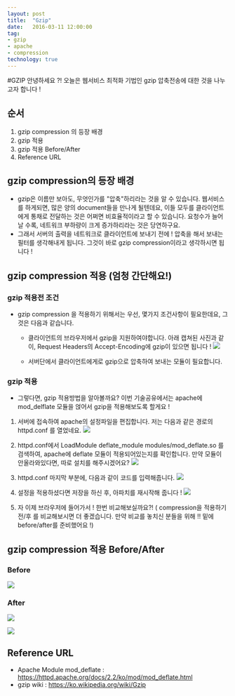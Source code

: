 ```yaml
---
layout: post
title:  "Gzip"
date:   2016-03-11 12:00:00
tag:
- gzip
- apache
- compression
technology: true
---
```


#GZIP
안녕하세요 ?!
오늘은 웹서비스 최적화 기법인 gzip 압축전송에 대한 것을 나누고자 합니다 !

## 순서
1. gzip compression 의 등장 배경
2. gzip 적용
3. gzip 적용 Before/After
4. Reference URL

## gzip compression의 등장 배경
- gzip은 이름만 보아도, 무엇인가를 "압축"하리라는 것을 알 수 있습니다.
웹서비스를 하게되면, 많은 양의 document들을 만나게 될텐데요, 이들 모두를 클라이언트에게 통채로 전달하는 것은 어쩌면 비효율적이라고 할 수 있습니다. 요청수가 늘어날 수록, 네트워크 부하량이 크게 증가하리라는 것은 당연하구요.
- 그래서 서버의 출력을 네트워크로 클라이언트에 보내기 전에 ! 압축을 해서 보내는 필터를 생각해내게 됩니다. 그것이 바로 gzip compression이라고 생각하시면 됩니다 !

## gzip compression 적용 (엄청 간단해요!)
### gzip 적용전 조건
- gzip compression 을 적용하기 위해서는 우선, 몇가지 조건사항이 필요한데요, 그것은 다음과 같습니다.
	- 클라이언트의 브라우저에서 gzip을 지원하여야합니다. 아래 캡쳐된 사진과 같이, Request Headers의 Accept-Encoding에 gzip이 있으면 됩니다 !
	![](https://raw.githubusercontent.com/MrKarl/MrKarl.github.io/master/assets/images/gzip/gzip%20browser.png)
	
	- 서버단에서 클라이언트에게로 gzip으로 압축하여 보내는 모듈이 필요합니다.

### gzip 적용

- 그렇다면, gzip 적용방법을 알아볼까요? 이번 기술공유에서는 apache에 mod_delflate 모듈을 얹어서 gzip을 적용해보도록 할게요 !

1. 서버에 접속하여 apache의 설정파일을 편집합니다. 저는 다음과 같은 경로의 httpd.conf 를 열었네요.
![](https://raw.githubusercontent.com/MrKarl/MrKarl.github.io/master/assets/images/gzip/vi%20%EC%97%B4%EA%B8%B0.PNG)

2. httpd.conf에서 LoadModule deflate_module modules/mod_deflate.so 를 검색하여, apache에 deflate 모듈이 적용되어있는지를 확인합니다. 만약 모듈이 안올라와있다면, 따로 설치를 해주시겠어요?
![](https://raw.githubusercontent.com/MrKarl/MrKarl.github.io/master/assets/images/gzip/LoadModule%20deflate.PNG)

3. httpd.conf 마지막 부분에, 다음과 같이 코드를 입력해줍니다. 
![](https://raw.githubusercontent.com/MrKarl/MrKarl.github.io/master/assets/images/gzip/IfModule%20mod_deflate.png)

4. 설정을 적용하셨다면 저장을 하신 후, 아파치를 재시작해 줍니다 !
![](https://raw.githubusercontent.com/MrKarl/MrKarl.github.io/master/assets/images/gzip/apachectl%20graceful.PNG)

5. 자 이제 브라우저에 들어가서 ! 한번 비교해보실까요?!
( compression을 적용하기 전/후 를 비교해보시면 더 좋겠습니다. 만약 비교를 놓치신 분들을 위해 !! 밑에 before/after를 준비했어요 !)

## gzip compression 적용 Before/After

### Before

![](https://raw.githubusercontent.com/MrKarl/MrKarl.github.io/master/assets/images/gzip/before_gzip.png)

### After

![](https://raw.githubusercontent.com/MrKarl/MrKarl.github.io/master/assets/images/gzip/after_gzip1.png)

![](https://raw.githubusercontent.com/MrKarl/MrKarl.github.io/master/assets/images/gzip/after_gzip.png)

## Reference URL
- Apache Module mod_deflate : https://httpd.apache.org/docs/2.2/ko/mod/mod_deflate.html
- gzip wiki : https://ko.wikipedia.org/wiki/Gzip